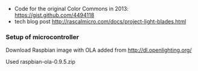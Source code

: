 * Code for the original Color Commons in 2013: https://gist.github.com/4494118
* tech blog post http://rascalmicro.com/docs/project-light-blades.html

### Setup of microcontroller ###

Download Raspbian image with OLA added from http://dl.openlighting.org/

Used raspbian-ola-0.9.5.zip

